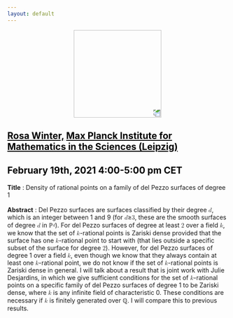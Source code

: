 ```yaml
---
layout: default
---
```


<p align="center">
  <img width="200" height="200" style="transform: rotate(0.5turn);" src="https://upload.wikimedia.org/wikipedia/commons/1/18/Rational_points_of_bounded_height_outside_the_27_lines_on_Clebsch%27s_diagonal_cubic_surface.png">
</p>

## <a href="https://personal-homepages.mis.mpg.de/winter/" style="color:black">Rosa Winter,</a> <a href="https://www.mis.mpg.de/" style="color:black">Max Planck Institute for Mathematics in the Sciences (Leipzig)</a>
## <c style="color:black">February 19th, 2021  4:00-5:00 pm CET</c>

<b>Title</b> : Density of rational points on a family of del Pezzo surfaces of degree 1
<br>
<br>
<b>Abstract</b> : Del Pezzo surfaces are surfaces classified by their degree <math><mi>d</mi></math>, which is an integer between 1 
and 9 (for <math><mi>d</mi></math>&ge;<math><mi>3</mi></math>, these are the smooth surfaces of degree <math><mi>d</mi></math> in &#x2119;<math><mover><mi></mi><mi>d</mi></mover></math>). For del Pezzo surfaces of degree at least <math><mi>2</mi></math> over a field <math><mi>k</mi></math>, we know that the set of <math><mi>k</mi></math>-rational points is Zariski dense provided that the surface has one <math><mi>k</mi></math>-rational point to start with (that lies outside a specific subset of the surface for degree <math><mi>2</mi></math>). However, for del Pezzo surfaces of degree 1 over a field <math><mi>k</mi></math>, even though we know that they always contain at least one <math><mi>k</mi></math>-rational point, we do not know if the set of <math><mi>k</mi></math>-rational points is Zariski dense in general. I will talk about a result that is joint work with Julie Desjardins, in which we give sufficient conditions for the set of <math><mi>k</mi></math>-rational points on a specific family of del Pezzo surfaces of degree 1 to be Zariski dense, where <math><mi>k</mi></math> is any infinite field of characteristic 0. These conditions are necessary if <math><mi>k</mi></math> is finitely generated over &#x211A;. I will compare this to previous results.
